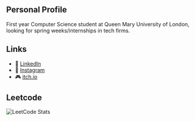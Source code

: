 ## Personal Profile
First year Computer Science student at Queen Mary University of London, looking for spring weeks/internships in tech firms.

## Links
- 💼 [LinkedIn](https://linkedin.com/in/yourprofile)
- 📸 [Instagram](https://www.instagram.com/faixzan2006/)
- 🎮 [itch.io](https://outlaw-f.itch.io/)

## Leetcode
![LeetCode Stats](https://leetcard.jacoblin.cool/outlawF16?theme=dark&font=Aleo)
